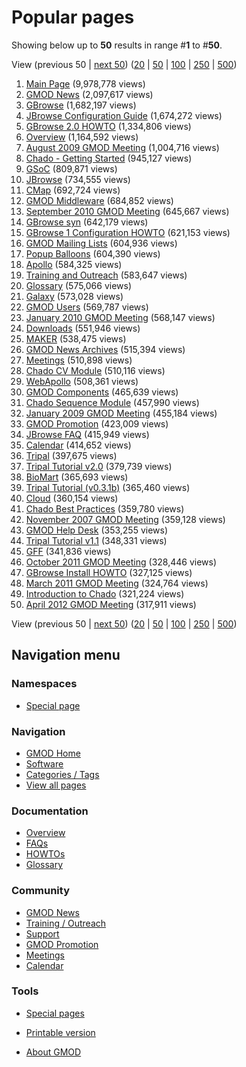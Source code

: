 



<span id="top"></span>




# <span dir="auto">Popular pages</span>








Showing below up to **50** results in range \#**1** to \#**50**.

View (previous 50 \| <a
href="/mediawiki/index.php?title=Special%3APopularPages&amp;limit=50&amp;offset=50"
class="mw-nextlink" title="Next 50 results">next 50</a>) (<a
href="/mediawiki/index.php?title=Special%3APopularPages&amp;limit=20&amp;offset=0"
class="mw-numlink" title="Show 20 results per page">20</a> \| <a
href="/mediawiki/index.php?title=Special%3APopularPages&amp;limit=50&amp;offset=0"
class="mw-numlink" title="Show 50 results per page">50</a> \| <a
href="/mediawiki/index.php?title=Special%3APopularPages&amp;limit=100&amp;offset=0"
class="mw-numlink" title="Show 100 results per page">100</a> \| <a
href="/mediawiki/index.php?title=Special%3APopularPages&amp;limit=250&amp;offset=0"
class="mw-numlink" title="Show 250 results per page">250</a> \| <a
href="/mediawiki/index.php?title=Special%3APopularPages&amp;limit=500&amp;offset=0"
class="mw-numlink" title="Show 500 results per page">500</a>)

1.  [Main Page](/wiki/Main_Page "Main Page")‏‎ (9,978,778 views)
2.  [GMOD News](/wiki/GMOD_News "GMOD News")‏‎ (2,097,617 views)
3.  [GBrowse](/wiki/GBrowse "GBrowse")‏‎ (1,682,197 views)
4.  [JBrowse Configuration
    Guide](/wiki/JBrowse_Configuration_Guide "JBrowse Configuration Guide")‏‎
    (1,674,272 views)
5.  [GBrowse 2.0 HOWTO](/wiki/GBrowse_2.0_HOWTO "GBrowse 2.0 HOWTO")‏‎
    (1,334,806 views)
6.  [Overview](/wiki/Overview "Overview")‏‎ (1,164,592 views)
7.  [August 2009 GMOD
    Meeting](/wiki/August_2009_GMOD_Meeting "August 2009 GMOD Meeting")‏‎
    (1,004,716 views)
8.  [Chado - Getting
    Started](/wiki/Chado_-_Getting_Started "Chado - Getting Started")‏‎
    (945,127 views)
9.  [GSoC](/wiki/GSoC "GSoC")‏‎ (809,871 views)
10. [JBrowse](/wiki/JBrowse "JBrowse")‏‎ (734,555 views)
11. [CMap](/wiki/CMap "CMap")‏‎ (692,724 views)
12. [GMOD Middleware](/wiki/GMOD_Middleware "GMOD Middleware")‏‎ (684,852
    views)
13. [September 2010 GMOD
    Meeting](/wiki/September_2010_GMOD_Meeting "September 2010 GMOD Meeting")‏‎
    (645,667 views)
14. [GBrowse syn](/wiki/GBrowse_syn "GBrowse syn")‏‎ (642,179 views)
15. [GBrowse 1 Configuration
    HOWTO](/wiki/GBrowse_1_Configuration_HOWTO "GBrowse 1 Configuration HOWTO")‏‎
    (621,153 views)
16. [GMOD Mailing Lists](/wiki/GMOD_Mailing_Lists "GMOD Mailing Lists")‏‎
    (604,936 views)
17. [Popup Balloons](/wiki/Popup_Balloons "Popup Balloons")‏‎ (604,390
    views)
18. [Apollo](/wiki/Apollo "Apollo")‏‎ (584,325 views)
19. [Training and
    Outreach](/wiki/Training_and_Outreach "Training and Outreach")‏‎
    (583,647 views)
20. [Glossary](/wiki/Glossary "Glossary")‏‎ (575,066 views)
21. [Galaxy](/wiki/Galaxy "Galaxy")‏‎ (573,028 views)
22. [GMOD Users](/wiki/GMOD_Users "GMOD Users")‏‎ (569,787 views)
23. [January 2010 GMOD
    Meeting](/wiki/January_2010_GMOD_Meeting "January 2010 GMOD Meeting")‏‎
    (568,147 views)
24. [Downloads](/wiki/Downloads "Downloads")‏‎ (551,946 views)
25. [MAKER](/wiki/MAKER "MAKER")‏‎ (538,475 views)
26. [GMOD News Archives](/wiki/GMOD_News_Archives "GMOD News Archives")‏‎
    (515,394 views)
27. [Meetings](/wiki/Meetings "Meetings")‏‎ (510,898 views)
28. [Chado CV Module](/wiki/Chado_CV_Module "Chado CV Module")‏‎ (510,116
    views)
29. [WebApollo](/wiki/WebApollo "WebApollo")‏‎ (508,361 views)
30. [GMOD Components](/wiki/GMOD_Components "GMOD Components")‏‎ (465,639
    views)
31. [Chado Sequence
    Module](/wiki/Chado_Sequence_Module "Chado Sequence Module")‏‎
    (457,990 views)
32. [January 2009 GMOD
    Meeting](/wiki/January_2009_GMOD_Meeting "January 2009 GMOD Meeting")‏‎
    (455,184 views)
33. [GMOD Promotion](/wiki/GMOD_Promotion "GMOD Promotion")‏‎ (423,009
    views)
34. [JBrowse FAQ](/wiki/JBrowse_FAQ "JBrowse FAQ")‏‎ (415,949 views)
35. [Calendar](/wiki/Calendar "Calendar")‏‎ (414,652 views)
36. [Tripal](/wiki/Tripal "Tripal")‏‎ (397,675 views)
37. [Tripal Tutorial
    v2.0](/wiki/Tripal_Tutorial_v2.0 "Tripal Tutorial v2.0")‏‎ (379,739
    views)
38. [BioMart](/wiki/BioMart "BioMart")‏‎ (365,693 views)
39. [Tripal Tutorial
    (v0.3.1b)](/wiki/Tripal_Tutorial_(v0.3.1b) "Tripal Tutorial (v0.3.1b)")‏‎
    (365,460 views)
40. [Cloud](/wiki/Cloud "Cloud")‏‎ (360,154 views)
41. [Chado Best
    Practices](/wiki/Chado_Best_Practices "Chado Best Practices")‏‎
    (359,780 views)
42. [November 2007 GMOD
    Meeting](/wiki/November_2007_GMOD_Meeting "November 2007 GMOD Meeting")‏‎
    (359,128 views)
43. [GMOD Help Desk](/wiki/GMOD_Help_Desk "GMOD Help Desk")‏‎ (353,255
    views)
44. [Tripal Tutorial
    v1.1](/wiki/Tripal_Tutorial_v1.1 "Tripal Tutorial v1.1")‏‎ (348,331
    views)
45. [GFF](/wiki/GFF "GFF")‏‎ (341,836 views)
46. [October 2011 GMOD
    Meeting](/wiki/October_2011_GMOD_Meeting "October 2011 GMOD Meeting")‏‎
    (328,446 views)
47. [GBrowse Install
    HOWTO](/wiki/GBrowse_Install_HOWTO "GBrowse Install HOWTO")‏‎ (327,125
    views)
48. [March 2011 GMOD
    Meeting](/wiki/March_2011_GMOD_Meeting "March 2011 GMOD Meeting")‏‎
    (324,764 views)
49. [Introduction to
    Chado](/wiki/Introduction_to_Chado "Introduction to Chado")‏‎ (321,224
    views)
50. [April 2012 GMOD
    Meeting](/wiki/April_2012_GMOD_Meeting "April 2012 GMOD Meeting")‏‎
    (317,911 views)

View (previous 50 \| <a
href="/mediawiki/index.php?title=Special%3APopularPages&amp;limit=50&amp;offset=50"
class="mw-nextlink" title="Next 50 results">next 50</a>) (<a
href="/mediawiki/index.php?title=Special%3APopularPages&amp;limit=20&amp;offset=0"
class="mw-numlink" title="Show 20 results per page">20</a> \| <a
href="/mediawiki/index.php?title=Special%3APopularPages&amp;limit=50&amp;offset=0"
class="mw-numlink" title="Show 50 results per page">50</a> \| <a
href="/mediawiki/index.php?title=Special%3APopularPages&amp;limit=100&amp;offset=0"
class="mw-numlink" title="Show 100 results per page">100</a> \| <a
href="/mediawiki/index.php?title=Special%3APopularPages&amp;limit=250&amp;offset=0"
class="mw-numlink" title="Show 250 results per page">250</a> \| <a
href="/mediawiki/index.php?title=Special%3APopularPages&amp;limit=500&amp;offset=0"
class="mw-numlink" title="Show 500 results per page">500</a>)







## Navigation menu



### Namespaces

- <span id="ca-nstab-special">[Special
  page](/wiki/Special%3APopularPages "This is a special page, you cannot edit the page itself")</span>


### 






### Navigation



- <span id="n-GMOD-Home">[GMOD Home](/wiki/Main_Page)</span>
- <span id="n-Software">[Software](/wiki/GMOD_Components)</span>
- <span id="n-Categories-.2F-Tags">[Categories /
  Tags](/wiki/Categories)</span>
- <span id="n-View-all-pages">[View all
  pages](/wiki/Special:AllPages)</span>




### Documentation



- <span id="n-Overview">[Overview](/wiki/Overview)</span>
- <span id="n-FAQs">[FAQs](/wiki/Category%3AFAQ)</span>
- <span id="n-HOWTOs">[HOWTOs](/wiki/Category%3AHOWTO)</span>
- <span id="n-Glossary">[Glossary](/wiki/Glossary)</span>




### Community



- <span id="n-GMOD-News">[GMOD News](/wiki/GMOD_News)</span>
- <span id="n-Training-.2F-Outreach">[Training /
  Outreach](/wiki/Training_and_Outreach)</span>
- <span id="n-Support">[Support](/wiki/Support)</span>
- <span id="n-GMOD-Promotion">[GMOD
  Promotion](/wiki/GMOD_Promotion)</span>
- <span id="n-Meetings">[Meetings](/wiki/Meetings)</span>
- <span id="n-Calendar">[Calendar](/wiki/Calendar)</span>




### Tools



- <span id="t-specialpages"><a href="/wiki/Special%3ASpecialPages" accesskey="q"
  title="A list of all special pages [q]">Special pages</a></span>
- <span id="t-print"><a
  href="/mediawiki/index.php?title=Special%3APopularPages&amp;printable=yes"
  rel="alternate" accesskey="p"
  title="Printable version of this page [p]">Printable version</a></span>





- <span id="footer-places-about">[About
  GMOD](/wiki/GMOD%3AAbout "GMOD%3AAbout")</span>

<!-- -->




